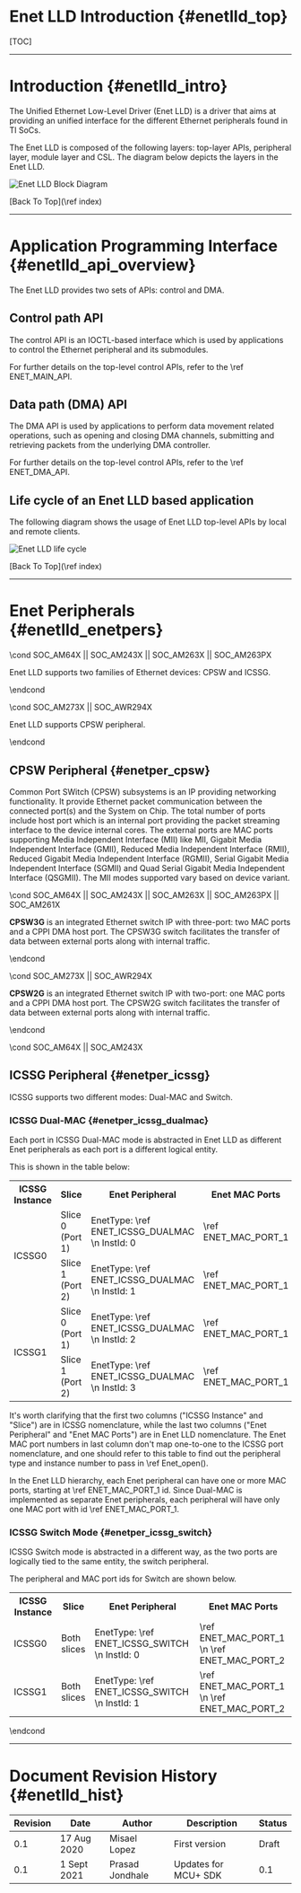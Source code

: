 # Enet LLD Introduction {#enetlld_top}

[TOC]


- - - - - - - - - - - - - - - - - - - - - - - - - - - - - - - - - - - - - - - -
# Introduction {#enetlld_intro}

The Unified Ethernet Low-Level Driver (Enet LLD) is a driver that aims at
providing an unified interface for the different Ethernet peripherals found in
TI SoCs.

The Enet LLD is composed of the following layers: top-layer APIs, peripheral
layer, module layer and CSL.  The diagram below depicts the layers in the
Enet LLD.

![](EnetLLD_Diagram.png "Enet LLD Block Diagram")

[Back To Top](\ref index)



- - - - - - - - - - - - - - - - - - - - - - - - - - - - - - - - - - - - - - - -
# Application Programming Interface {#enetlld_api_overview}

The Enet LLD provides two sets of APIs: control and DMA.


## Control path API

The control API is an IOCTL-based interface which is used by applications to
control the Ethernet peripheral and its submodules.

For further details on the top-level control APIs, refer to the \ref ENET_MAIN_API.


## Data path (DMA) API

The DMA API is used by applications to perform data movement related operations,
such as opening and closing DMA channels, submitting and retrieving packets from
the underlying DMA controller.

For further details on the top-level control APIs, refer to the \ref ENET_DMA_API.


## Life cycle of an Enet LLD based application

The following diagram shows the usage of Enet LLD top-level APIs by local and
remote clients.

![](Enet_Lifecycle.png "Enet LLD life cycle")

[Back To Top](\ref index)


- - - - - - - - - - - - - - - - - - - - - - - - - - - - - - - - - - - - - - - -
# Enet Peripherals {#enetlld_enetpers}

\cond SOC_AM64X || SOC_AM243X || SOC_AM263X || SOC_AM263PX

Enet LLD supports two families of Ethernet devices: CPSW and ICSSG.

\endcond

\cond SOC_AM273X || SOC_AWR294X

Enet LLD supports CPSW peripheral.

\endcond

## CPSW Peripheral {#enetper_cpsw}

Common Port SWitch (CPSW) subsystems is an IP providing networking functionality.
It provide Ethernet packet communication between the connected port(s) and
the System on Chip.  The total number of ports include host port which is an
internal port providing the packet streaming interface to the device internal
cores.  The external ports are MAC ports supporting Media Independent Interface
(MII) like MII, Gigabit Media Independent Interface (GMII), Reduced Media
Independent Interface (RMII), Reduced Gigabit Media Independent Interface
(RGMII), Serial Gigabit Media Independent Interface (SGMII) and Quad Serial
Gigabit Media Independent Interface (QSGMII).  The MII modes supported vary
based on device variant.

\cond SOC_AM64X || SOC_AM243X || SOC_AM263X || SOC_AM263PX || SOC_AM261X

**CPSW3G** is an integrated Ethernet switch IP with three-port: two MAC ports
and a CPPI DMA host port. The CPSW3G switch facilitates the
transfer of data between external ports along with internal traffic.

\endcond

\cond SOC_AM273X || SOC_AWR294X

**CPSW2G** is an integrated Ethernet switch IP with two-port: one MAC ports
and a CPPI DMA host port. The CPSW2G switch facilitates the
transfer of data between external ports along with internal traffic.

\endcond

\cond SOC_AM64X || SOC_AM243X

## ICSSG Peripheral {#enetper_icssg}

ICSSG supports two different modes: Dual-MAC and Switch.


### ICSSG Dual-MAC {#enetper_icssg_dualmac}

Each port in ICSSG Dual-MAC mode is abstracted in Enet LLD as different Enet
peripherals as each port is a different logical entity.

This is shown in the table below:

<table>
<tr>
  <th>ICSSG Instance
  <th>Slice
  <th>Enet Peripheral
  <th>Enet MAC Ports
<tr>
  <td rowspan="2">ICSSG0
  <td>Slice 0 (Port 1)
  <td>EnetType: \ref ENET_ICSSG_DUALMAC \n InstId: 0
  <td>\ref ENET_MAC_PORT_1
<tr>
  <td>Slice 1 (Port 2)
  <td>EnetType: \ref ENET_ICSSG_DUALMAC \n InstId: 1
  <td>\ref ENET_MAC_PORT_1
<tr>
  <td rowspan="2">ICSSG1
  <td>Slice 0 (Port 1)
  <td>EnetType: \ref ENET_ICSSG_DUALMAC \n InstId: 2
  <td>\ref ENET_MAC_PORT_1
<tr>
  <td>Slice 1 (Port 2)
  <td>EnetType: \ref ENET_ICSSG_DUALMAC \n InstId: 3
  <td>\ref ENET_MAC_PORT_1
</table>

It's worth clarifying that the first two columns ("ICSSG Instance" and "Slice")
are in ICSSG nomenclature, while the last two columns ("Enet Peripheral"
and "Enet MAC Ports") are in Enet LLD nomenclature.  The Enet MAC port numbers
in last column don't map one-to-one to the ICSSG port nomenclature, and
one should refer to this table to find out the peripheral type and instance
number to pass in \ref Enet_open().

In the Enet LLD hierarchy, each Enet peripheral can have one or more MAC
ports, starting at \ref ENET_MAC_PORT_1 id. Since Dual-MAC is implemented
as separate Enet peripherals, each peripheral will have only one MAC port
with id \ref ENET_MAC_PORT_1.

### ICSSG Switch Mode {#enetper_icssg_switch}

ICSSG Switch mode is abstracted in a different way, as the two ports are
logically tied to the same entity, the switch peripheral.

The peripheral and MAC port ids for Switch are shown below.

<table>
<tr>
  <th>ICSSG Instance
  <th>Slice
  <th>Enet Peripheral
  <th>Enet MAC Ports
<tr>
  <td>ICSSG0
  <td>Both slices
  <td>EnetType: \ref ENET_ICSSG_SWITCH \n InstId: 0
  <td>\ref ENET_MAC_PORT_1 \n \ref ENET_MAC_PORT_2
<tr>
  <td>ICSSG1
  <td>Both slices
  <td>EnetType: \ref ENET_ICSSG_SWITCH \n InstId: 1
  <td>\ref ENET_MAC_PORT_1 \n \ref ENET_MAC_PORT_2
</table>

\endcond

- - - - - - - - - - - - - - - - - - - - - - - - - - - - - - - - - - - - - - - -
# Document Revision History {#enetlld_hist}

Revision | Date          | Author         | Description              | Status
---------|---------------|----------------|--------------------------|-------
0.1      | 17 Aug 2020   | Misael Lopez   | First version            | Draft
0.1      | 1 Sept 2021   | Prasad Jondhale| Updates for MCU+ SDK     | 0.1
